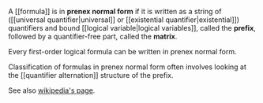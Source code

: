 A [[formula]] is in **prenex normal form** if it is written as a string of ([[universal quantifier|universal]] or [[existential quantifier|existential]]) quantifiers and bound [[logical variable|logical variables]], called the **prefix**, followed by a quantifier-free part, called the **matrix**.

Every first-order logical formula can be written in prenex normal form.

Classification of formulas in prenex normal form often involves looking at the [[quantifier alternation]] structure of the prefix.

See also [wikipedia's page](https://en.wikipedia.org/wiki/Prenex_normal_form).
